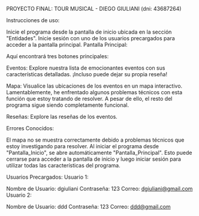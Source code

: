 PROYECTO FINAL: TOUR MUSICAL - DIEGO GIULIANI (dni: 43687264)

Instrucciones de uso:

Inicie el programa desde la pantalla de inicio ubicada en la sección "Entidades".
Inicie sesión con uno de los usuarios precargados para acceder a la pantalla principal.
Pantalla Principal:

Aquí encontrará tres botones principales:

Eventos: Explore nuestra lista de emocionantes eventos con sus características detalladas. ¡Incluso puede dejar su propia reseña!

Mapa: Visualice las ubicaciones de los eventos en un mapa interactivo. Lamentablemente, he enfrentado algunos problemas técnicos con esta función que estoy tratando de resolver. A pesar de ello, el resto del programa sigue siendo completamente funcional.

Reseñas: Explore las reseñas de los eventos.

Errores Conocidos:

El mapa no se muestra correctamente debido a problemas técnicos que estoy investigando para resolver.
Al iniciar el programa desde "Pantalla_Inicio", se abre automáticamente "Pantalla_Principal". Esto puede cerrarse para acceder a la pantalla de inicio y luego iniciar sesión para utilizar todas las características del programa.

Usuarios Precargados:
Usuario 1:

Nombre de Usuario: dgiuliani
Contraseña: 123
Correo: dgiuliani@gmail.com
Usuario 2:

Nombre de Usuario: ddd
Contraseña: 123
Correo: ddd@gmail.com
